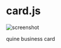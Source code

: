 card.js
=======

![screenshot](https://cloud.githubusercontent.com/assets/130362/8691738/ac7049e4-2a94-11e5-8e01-deb913c0aeff.png)

quine business card
